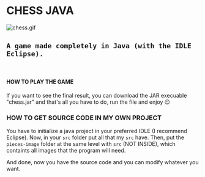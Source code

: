 # CHESS JAVA

![chess.gif](./chess-gif)

## `A game made completely in Java (with the IDLE Eclipse).`

<br />

#### HOW TO PLAY THE GAME

If you want to see the final result, you can download the JAR execuable "chess.jar" and that's all you have to do, run the file and enjoy 😉

### HOW TO GET SOURCE CODE IN MY OWN PROJECT

You have to initialize a java project in your preferred IDLE (I recommend Eclipse). Now, in your `src` folder put all that my `src` have. Then, put the `pieces-image` folder at the same level with `src` (NOT INSIDE), which containts all images that the program will need.

And done, now you have the source code and you can modify whatever you want.
